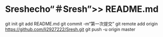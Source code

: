 # Sreshecho“＃Sresh”>> README.md 
git init 
git add README.md 
git commit -m“第一次提交” 
git remote add origin https://github.com/li2927222/Sresh.git
 git push -u origin master

